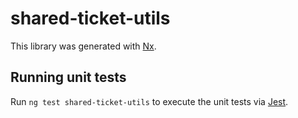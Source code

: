 # shared-ticket-utils

This library was generated with [Nx](https://nx.dev).

## Running unit tests

Run `ng test shared-ticket-utils` to execute the unit tests via [Jest](https://jestjs.io).
